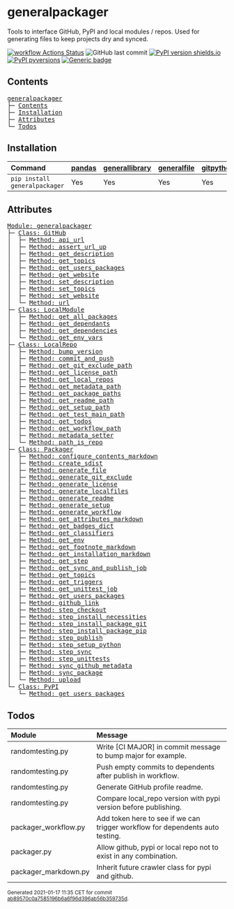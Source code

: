 # generalpackager
Tools to interface GitHub, PyPI and local modules / repos. Used for generating files to keep projects dry and synced.

[![workflow Actions Status](https://github.com/ManderaGeneral/generalpackager/workflows/workflow/badge.svg)](https://github.com/ManderaGeneral/generalpackager/actions)
![GitHub last commit](https://img.shields.io/github/last-commit/ManderaGeneral/generalpackager)
[![PyPI version shields.io](https://img.shields.io/pypi/v/generalpackager.svg)](https://pypi.org/project/generalpackager/)
[![PyPI pyversions](https://img.shields.io/pypi/pyversions/generalpackager.svg)](https://pypi.python.org/pypi/generalpackager/)
[![Generic badge](https://img.shields.io/badge/platforms-windows%20%7C%20ubuntu-blue.svg)](https://shields.io/)

## Contents
<pre>
<a href='#generalpackager'>generalpackager</a>
├─ <a href='#Contents'>Contents</a>
├─ <a href='#Installation'>Installation</a>
├─ <a href='#Attributes'>Attributes</a>
└─ <a href='#Todos'>Todos</a>
</pre>

## Installation
| Command                       | <a href='https://pypi.org/project/pandas'>pandas</a>   | <a href='https://pypi.org/project/generallibrary'>generallibrary</a>   | <a href='https://pypi.org/project/generalfile'>generalfile</a>   | <a href='https://pypi.org/project/gitpython'>gitpython</a>   | <a href='https://pypi.org/project/requests'>requests</a>   |
|:------------------------------|:-------------------------------------------------------|:-----------------------------------------------------------------------|:-----------------------------------------------------------------|:-------------------------------------------------------------|:-----------------------------------------------------------|
| `pip install generalpackager` | Yes                                                    | Yes                                                                    | Yes                                                              | Yes                                                          | Yes                                                        |

## Attributes
<pre>
<a href='https://github.com/ManderaGeneral/generalpackager/blob/ab89570c0a7585196b6a6f96d396ab56b359735d/generalpackager/__init__.py#L1'>Module: generalpackager</a>
├─ <a href='https://github.com/ManderaGeneral/generalpackager/blob/ab89570c0a7585196b6a6f96d396ab56b359735d/generalpackager/api/github.py#L8'>Class: GitHub</a>
│  ├─ <a href='https://github.com/ManderaGeneral/generalpackager/blob/ab89570c0a7585196b6a6f96d396ab56b359735d/generalpackager/api/github.py#L26'>Method: api_url</a>
│  ├─ <a href='https://github.com/ManderaGeneral/generalpackager/blob/ab89570c0a7585196b6a6f96d396ab56b359735d/generalpackager/api/github.py#L16'>Method: assert_url_up</a>
│  ├─ <a href='https://github.com/ManderaGeneral/generalpackager/blob/ab89570c0a7585196b6a6f96d396ab56b359735d/generalpackager/api/github.py#L54'>Method: get_description</a>
│  ├─ <a href='https://github.com/ManderaGeneral/generalpackager/blob/ab89570c0a7585196b6a6f96d396ab56b359735d/generalpackager/api/github.py#L41'>Method: get_topics</a>
│  ├─ <a href='https://github.com/ManderaGeneral/generalpackager/blob/ab89570c0a7585196b6a6f96d396ab56b359735d/generalpackager/api/github.py#L79'>Method: get_users_packages</a>
│  ├─ <a href='https://github.com/ManderaGeneral/generalpackager/blob/ab89570c0a7585196b6a6f96d396ab56b359735d/generalpackager/api/github.py#L30'>Method: get_website</a>
│  ├─ <a href='https://github.com/ManderaGeneral/generalpackager/blob/ab89570c0a7585196b6a6f96d396ab56b359735d/generalpackager/api/github.py#L60'>Method: set_description</a>
│  ├─ <a href='https://github.com/ManderaGeneral/generalpackager/blob/ab89570c0a7585196b6a6f96d396ab56b359735d/generalpackager/api/github.py#L47'>Method: set_topics</a>
│  ├─ <a href='https://github.com/ManderaGeneral/generalpackager/blob/ab89570c0a7585196b6a6f96d396ab56b359735d/generalpackager/api/github.py#L36'>Method: set_website</a>
│  └─ <a href='https://github.com/ManderaGeneral/generalpackager/blob/ab89570c0a7585196b6a6f96d396ab56b359735d/generalpackager/api/github.py#L22'>Method: url</a>
├─ <a href='https://github.com/ManderaGeneral/generalpackager/blob/ab89570c0a7585196b6a6f96d396ab56b359735d/generalpackager/api/local_module.py#L7'>Class: LocalModule</a>
│  ├─ <a href='https://github.com/ManderaGeneral/generalpackager/blob/ab89570c0a7585196b6a6f96d396ab56b359735d/generalpackager/api/local_module.py#L31'>Method: get_all_packages</a>
│  ├─ <a href='https://github.com/ManderaGeneral/generalpackager/blob/ab89570c0a7585196b6a6f96d396ab56b359735d/generalpackager/api/local_module.py#L42'>Method: get_dependants</a>
│  ├─ <a href='https://github.com/ManderaGeneral/generalpackager/blob/ab89570c0a7585196b6a6f96d396ab56b359735d/generalpackager/api/local_module.py#L36'>Method: get_dependencies</a>
│  └─ <a href='https://github.com/ManderaGeneral/generalpackager/blob/ab89570c0a7585196b6a6f96d396ab56b359735d/generalpackager/api/local_module.py#L22'>Method: get_env_vars</a>
├─ <a href='https://github.com/ManderaGeneral/generalpackager/blob/ab89570c0a7585196b6a6f96d396ab56b359735d/generalpackager/api/local_repo.py#L10'>Class: LocalRepo</a>
│  ├─ <a href='https://github.com/ManderaGeneral/generalpackager/blob/ab89570c0a7585196b6a6f96d396ab56b359735d/generalpackager/api/local_repo.py#L127'>Method: bump_version</a>
│  ├─ <a href='https://github.com/ManderaGeneral/generalpackager/blob/ab89570c0a7585196b6a6f96d396ab56b359735d/generalpackager/api/local_repo.py#L115'>Method: commit_and_push</a>
│  ├─ <a href='https://github.com/ManderaGeneral/generalpackager/blob/ab89570c0a7585196b6a6f96d396ab56b359735d/generalpackager/api/local_repo.py#L55'>Method: get_git_exclude_path</a>
│  ├─ <a href='https://github.com/ManderaGeneral/generalpackager/blob/ab89570c0a7585196b6a6f96d396ab56b359735d/generalpackager/api/local_repo.py#L63'>Method: get_license_path</a>
│  ├─ <a href='https://github.com/ManderaGeneral/generalpackager/blob/ab89570c0a7585196b6a6f96d396ab56b359735d/generalpackager/api/local_repo.py#L79'>Method: get_local_repos</a>
│  ├─ <a href='https://github.com/ManderaGeneral/generalpackager/blob/ab89570c0a7585196b6a6f96d396ab56b359735d/generalpackager/api/local_repo.py#L51'>Method: get_metadata_path</a>
│  ├─ <a href='https://github.com/ManderaGeneral/generalpackager/blob/ab89570c0a7585196b6a6f96d396ab56b359735d/generalpackager/api/local_repo.py#L75'>Method: get_package_paths</a>
│  ├─ <a href='https://github.com/ManderaGeneral/generalpackager/blob/ab89570c0a7585196b6a6f96d396ab56b359735d/generalpackager/api/local_repo.py#L47'>Method: get_readme_path</a>
│  ├─ <a href='https://github.com/ManderaGeneral/generalpackager/blob/ab89570c0a7585196b6a6f96d396ab56b359735d/generalpackager/api/local_repo.py#L59'>Method: get_setup_path</a>
│  ├─ <a href='https://github.com/ManderaGeneral/generalpackager/blob/ab89570c0a7585196b6a6f96d396ab56b359735d/generalpackager/api/local_repo.py#L71'>Method: get_test_main_path</a>
│  ├─ <a href='https://github.com/ManderaGeneral/generalpackager/blob/ab89570c0a7585196b6a6f96d396ab56b359735d/generalpackager/api/local_repo.py#L95'>Method: get_todos</a>
│  ├─ <a href='https://github.com/ManderaGeneral/generalpackager/blob/ab89570c0a7585196b6a6f96d396ab56b359735d/generalpackager/api/local_repo.py#L67'>Method: get_workflow_path</a>
│  ├─ <a href='https://github.com/ManderaGeneral/generalpackager/blob/ab89570c0a7585196b6a6f96d396ab56b359735d/generalpackager/api/local_repo.py#L38'>Method: metadata_setter</a>
│  └─ <a href='https://github.com/ManderaGeneral/generalpackager/blob/ab89570c0a7585196b6a6f96d396ab56b359735d/generalpackager/api/local_repo.py#L84'>Method: path_is_repo</a>
├─ <a href='https://github.com/ManderaGeneral/generalpackager/blob/ab89570c0a7585196b6a6f96d396ab56b359735d/generalpackager/packager.py#L18'>Class: Packager</a>
│  ├─ <a href='https://github.com/ManderaGeneral/generalpackager/blob/ab89570c0a7585196b6a6f96d396ab56b359735d/generalpackager/packager_markdown.py#L46'>Method: configure_contents_markdown</a>
│  ├─ <a href='https://github.com/ManderaGeneral/generalpackager/blob/ab89570c0a7585196b6a6f96d396ab56b359735d/generalpackager/packager_pypi.py#L6'>Method: create_sdist</a>
│  ├─ <a href='https://github.com/ManderaGeneral/generalpackager/blob/ab89570c0a7585196b6a6f96d396ab56b359735d/generalpackager/packager_files.py#L8'>Method: generate_file</a>
│  ├─ <a href='https://github.com/ManderaGeneral/generalpackager/blob/ab89570c0a7585196b6a6f96d396ab56b359735d/generalpackager/packager_files.py#L63'>Method: generate_git_exclude</a>
│  ├─ <a href='https://github.com/ManderaGeneral/generalpackager/blob/ab89570c0a7585196b6a6f96d396ab56b359735d/generalpackager/packager_files.py#L69'>Method: generate_license</a>
│  ├─ <a href='https://github.com/ManderaGeneral/generalpackager/blob/ab89570c0a7585196b6a6f96d396ab56b359735d/generalpackager/packager.py#L58'>Method: generate_localfiles</a>
│  ├─ <a href='https://github.com/ManderaGeneral/generalpackager/blob/ab89570c0a7585196b6a6f96d396ab56b359735d/generalpackager/packager_markdown.py#L90'>Method: generate_readme</a>
│  ├─ <a href='https://github.com/ManderaGeneral/generalpackager/blob/ab89570c0a7585196b6a6f96d396ab56b359735d/generalpackager/packager_files.py#L16'>Method: generate_setup</a>
│  ├─ <a href='https://github.com/ManderaGeneral/generalpackager/blob/ab89570c0a7585196b6a6f96d396ab56b359735d/generalpackager/packager_files.py#L81'>Method: generate_workflow</a>
│  ├─ <a href='https://github.com/ManderaGeneral/generalpackager/blob/ab89570c0a7585196b6a6f96d396ab56b359735d/generalpackager/packager_markdown.py#L75'>Method: get_attributes_markdown</a>
│  ├─ <a href='https://github.com/ManderaGeneral/generalpackager/blob/ab89570c0a7585196b6a6f96d396ab56b359735d/generalpackager/packager_markdown.py#L8'>Method: get_badges_dict</a>
│  ├─ <a href='https://github.com/ManderaGeneral/generalpackager/blob/ab89570c0a7585196b6a6f96d396ab56b359735d/generalpackager/packager_metadata.py#L26'>Method: get_classifiers</a>
│  ├─ <a href='https://github.com/ManderaGeneral/generalpackager/blob/ab89570c0a7585196b6a6f96d396ab56b359735d/generalpackager/packager_workflow.py#L74'>Method: get_env</a>
│  ├─ <a href='https://github.com/ManderaGeneral/generalpackager/blob/ab89570c0a7585196b6a6f96d396ab56b359735d/generalpackager/packager_markdown.py#L82'>Method: get_footnote_markdown</a>
│  ├─ <a href='https://github.com/ManderaGeneral/generalpackager/blob/ab89570c0a7585196b6a6f96d396ab56b359735d/generalpackager/packager_markdown.py#L21'>Method: get_installation_markdown</a>
│  ├─ <a href='https://github.com/ManderaGeneral/generalpackager/blob/ab89570c0a7585196b6a6f96d396ab56b359735d/generalpackager/packager_workflow.py#L30'>Method: get_step</a>
│  ├─ <a href='https://github.com/ManderaGeneral/generalpackager/blob/ab89570c0a7585196b6a6f96d396ab56b359735d/generalpackager/packager_workflow.py#L119'>Method: get_sync_and_publish_job</a>
│  ├─ <a href='https://github.com/ManderaGeneral/generalpackager/blob/ab89570c0a7585196b6a6f96d396ab56b359735d/generalpackager/packager_metadata.py#L16'>Method: get_topics</a>
│  ├─ <a href='https://github.com/ManderaGeneral/generalpackager/blob/ab89570c0a7585196b6a6f96d396ab56b359735d/generalpackager/packager_workflow.py#L22'>Method: get_triggers</a>
│  ├─ <a href='https://github.com/ManderaGeneral/generalpackager/blob/ab89570c0a7585196b6a6f96d396ab56b359735d/generalpackager/packager_workflow.py#L99'>Method: get_unittest_job</a>
│  ├─ <a href='https://github.com/ManderaGeneral/generalpackager/blob/ab89570c0a7585196b6a6f96d396ab56b359735d/generalpackager/packager.py#L52'>Method: get_users_packages</a>
│  ├─ <a href='https://github.com/ManderaGeneral/generalpackager/blob/ab89570c0a7585196b6a6f96d396ab56b359735d/generalpackager/packager_markdown.py#L67'>Method: github_link</a>
│  ├─ <a href='https://github.com/ManderaGeneral/generalpackager/blob/ab89570c0a7585196b6a6f96d396ab56b359735d/generalpackager/packager_workflow.py#L37'>Method: step_checkout</a>
│  ├─ <a href='https://github.com/ManderaGeneral/generalpackager/blob/ab89570c0a7585196b6a6f96d396ab56b359735d/generalpackager/packager_workflow.py#L51'>Method: step_install_necessities</a>
│  ├─ <a href='https://github.com/ManderaGeneral/generalpackager/blob/ab89570c0a7585196b6a6f96d396ab56b359735d/generalpackager/packager_workflow.py#L66'>Method: step_install_package_git</a>
│  ├─ <a href='https://github.com/ManderaGeneral/generalpackager/blob/ab89570c0a7585196b6a6f96d396ab56b359735d/generalpackager/packager_workflow.py#L58'>Method: step_install_package_pip</a>
│  ├─ <a href='https://github.com/ManderaGeneral/generalpackager/blob/ab89570c0a7585196b6a6f96d396ab56b359735d/generalpackager/packager_workflow.py#L94'>Method: step_publish</a>
│  ├─ <a href='https://github.com/ManderaGeneral/generalpackager/blob/ab89570c0a7585196b6a6f96d396ab56b359735d/generalpackager/packager_workflow.py#L44'>Method: step_setup_python</a>
│  ├─ <a href='https://github.com/ManderaGeneral/generalpackager/blob/ab89570c0a7585196b6a6f96d396ab56b359735d/generalpackager/packager_workflow.py#L87'>Method: step_sync</a>
│  ├─ <a href='https://github.com/ManderaGeneral/generalpackager/blob/ab89570c0a7585196b6a6f96d396ab56b359735d/generalpackager/packager_workflow.py#L82'>Method: step_unittests</a>
│  ├─ <a href='https://github.com/ManderaGeneral/generalpackager/blob/ab89570c0a7585196b6a6f96d396ab56b359735d/generalpackager/packager_github.py#L5'>Method: sync_github_metadata</a>
│  ├─ <a href='https://github.com/ManderaGeneral/generalpackager/blob/ab89570c0a7585196b6a6f96d396ab56b359735d/generalpackager/packager.py#L66'>Method: sync_package</a>
│  └─ <a href='https://github.com/ManderaGeneral/generalpackager/blob/ab89570c0a7585196b6a6f96d396ab56b359735d/generalpackager/packager_pypi.py#L14'>Method: upload</a>
└─ <a href='https://github.com/ManderaGeneral/generalpackager/blob/ab89570c0a7585196b6a6f96d396ab56b359735d/generalpackager/api/pypi.py#L6'>Class: PyPI</a>
   └─ <a href='https://github.com/ManderaGeneral/generalpackager/blob/ab89570c0a7585196b6a6f96d396ab56b359735d/generalpackager/api/pypi.py#L13'>Method: get_users_packages</a>
</pre>

## Todos
| Module               | Message                                                                       |
|:---------------------|:------------------------------------------------------------------------------|
| randomtesting.py     | Write [CI MAJOR] in commit message to bump major for example.                 |
| randomtesting.py     | Push empty commits to dependents after publish in workflow.                   |
| randomtesting.py     | Generate GitHub profile readme.                                               |
| randomtesting.py     | Compare local\_repo version with pypi version before publishing.               |
| packager\_workflow.py | Add token here to see if we can trigger workflow for dependents auto testing. |
| packager.py          | Allow github, pypi or local repo not to exist in any combination.             |
| packager\_markdown.py | Inherit future crawler class for pypi and github.                             |

<sup>
Generated 2021-01-17 11:35 CET for commit <a href='https://github.com/ManderaGeneral/generalpackager/commit/ab89570c0a7585196b6a6f96d396ab56b359735d'>ab89570c0a7585196b6a6f96d396ab56b359735d</a>.
</sup>
